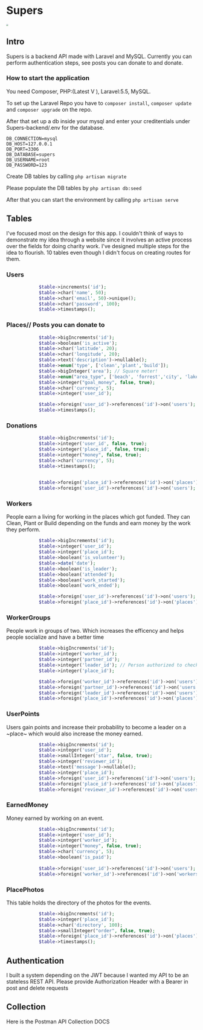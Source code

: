 # Supers

<img src="E:\Programing\Laravel\Supers\logo.png" style="zoom:30%;" />

## Intro



Supers is a backend API made with Laravel and MySQL. Currently you can perform authentication steps, see posts you can donate to and donate.



### How to start the application

You need Composer, PHP:(Latest V ), Laravel:5.5, MySQL. 

To set up the Laravel Repo you have to `composer install`, `composer update` and `composer upgrade` on the repo. 

After that set up a db inside your mysql and enter your creditentials under Supers-backend/.env for the database.

```
DB_CONNECTION=mysql
DB_HOST=127.0.0.1
DB_PORT=3306
DB_DATABASE=supers
DB_USERNAME=root
DB_PASSWORD=123
```

Create DB tables by calling `php artisan migrate`

Please populate the DB tables by `php artisan db:seed`



After that you can start the environment by calling `php artisan serve`



## Tables

I've focused most on the design for this app. I couldn't think of ways to demonstrate my idea through a website since it involves an active process over the fields for doing charity work. I've designed multiple steps for the idea to flourish. 10 tables even though I didn't focus on creating routes for them. 



### Users

```php
			$table->increments('id');
            $table->char('name', 50);
            $table->char('email', 50)->unique();
            $table->char('password', 100);
            $table->timestamps();
```



### Places// Posts you can donate to

```php
			$table->bigIncrements('id');
            $table->boolean('is_active');
            $table->char('latitude', 20);
            $table->char('longitude', 20);
            $table->text('description')->nullable();
            $table->enum('type', ['clean','plant','build']);
            $table->bigInteger('area'); // Square meter!
            $table->enum("area_type", ['beach', 'forrest','city', 'lake', 'field','street']);
            $table->integer("goal_money", false, true);
            $table->char('currency', 5);
            $table->integer('user_id');

            $table->foreign('user_id')->references('id')->on('users');
            $table->timestamps();
```



### Donations

```php
            $table->bigIncrements('id');
            $table->integer('user_id', false, true);
            $table->integer('place_id', false, true);
            $table->integer("money", false, true);
            $table->char('currency', 5);
            $table->timestamps();

            
            $table->foreign('place_id')->references('id')->on('places');
            $table->foreign('user_id')->references('id')->on('users');
```



### Workers

People earn a living for working in the places which got funded. They can Clean, Plant or Build depending on the funds and earn money by the work they perform. 

```php
			$table->bigIncrements('id');
            $table->integer('user_id');
            $table->integer('place_id');
            $table->boolean('is_volunteer');
            $table->date('date');
            $table->boolean('is_leader');
            $table->boolean('attended');
            $table->boolean('work_started');
            $table->boolean('work_ended');

            $table->foreign('user_id')->references('id')->on('users');
            $table->foreign('place_id')->references('id')->on('places');
```



### WorkerGroups

People work in groups of two. Which increases the efficency and helps people socialize and have a better time

```php
            $table->bigIncrements('id');
            $table->integer('worker_id');
            $table->integer('partner_id');
            $table->integer('leader_id'); // Person authorized to check on these people
            $table->integer('place_id');

            $table->foreign('worker_id')->references('id')->on('users');
            $table->foreign('partner_id')->references('id')->on('users');
            $table->foreign('leader_id')->references('id')->on('users');
            $table->foreign('place_id')->references('id')->on('places');
```



### UserPoints

Users gain points and increase their probability to become a leader on a ~place~ which would also increase the money earned.

```php
            $table->bigIncrements('id');
            $table->integer('user_id');
            $table->smallInteger('star', false, true);
            $table->integer('reviewer_id');
            $table->text('message')->nullable();
            $table->integer('place_id');
            $table->foreign('user_id')->references('id')->on('users');
            $table->foreign('place_id')->references('id')->on('places');
            $table->foreign('reviewer_id')->references('id')->on('users');
```



### EarnedMoney

Money earned by working on an event.

```php
            $table->bigIncrements('id');
            $table->integer('user_id');
            $table->integer('worker_id');
            $table->integer("money", false, true);
            $table->char('currency', 5);
            $table->boolean('is_paid');
            
            $table->foreign('user_id')->references('id')->on('users');
            $table->foreign('worker_id')->references('id')->on('workers');
```



### PlacePhotos

This table holds the directory of the photos for the events. 

```php
            $table->bigIncrements('id');
            $table->integer('place_id');
            $table->char('directory', 100);
            $table->smallInteger("order", false, true);
            $table->foreign('place_id')->references('id')->on('places');
            $table->timestamps();
```

## Authentication

I built a system depending on the JWT because I wanted my API to be an stateless REST API. Please provide Authorization Header with a Bearer in post and delete requests

## Collection

Here is the Postman API Collection DOCS

